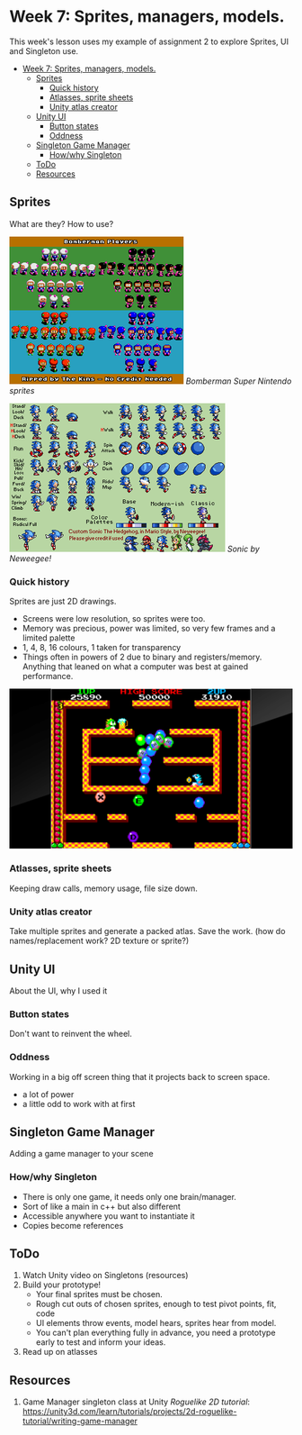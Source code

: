 # Week 7: Sprites, managers, models.

This week's lesson uses my example of assignment 2 to explore Sprites, UI and Singleton use. 

<!-- @import "[TOC]" {cmd="toc" depthFrom=1 depthTo=6 orderedList=false} -->

<!-- code_chunk_output -->

* [Week 7: Sprites, managers, models.](#week-7-sprites-managers-models)
	* [Sprites](#sprites)
		* [Quick history](#quick-history)
		* [Atlasses, sprite sheets](#atlasses-sprite-sheets)
		* [Unity atlas creator](#unity-atlas-creator)
	* [Unity UI](#unity-ui)
		* [Button states](#button-states)
		* [Oddness](#oddness)
	* [Singleton Game Manager](#singleton-game-manager)
		* [How/why Singleton](#howwhy-singleton)
	* [ToDo](#todo)
	* [Resources](#resources)

<!-- /code_chunk_output -->

## Sprites

What are they? How to use?

![bomberman](assets/week7/sheet_bomberman.png)
_Bomberman Super Nintendo sprites_


![sonic](assets/week7/sheet_sonic.png)
_Sonic by Neweegee!_


### Quick history
Sprites are just 2D drawings. 
* Screens were low resolution, so sprites were too. 
* Memory was precious, power was limited, so very few frames and a limited palette 
* 1, 4, 8, 16 colours, 1 taken for transparency
* Things often in powers of 2 due to binary and registers/memory. Anything that leaned on what a computer was best at gained performance.

![bubble bobble](assets/week7/bubble_bobble.png)

### Atlasses, sprite sheets

Keeping draw calls, memory usage, file size down. 

### Unity atlas creator

Take multiple sprites and generate a packed atlas. Save the work.
(how do names/replacement work? 2D texture or sprite?)

## Unity UI

About the UI, why I used it

### Button states

Don't want to reinvent the wheel.

### Oddness
Working in a big off screen thing that it projects back to screen space. 
* a lot of power
* a little odd to work with at first

## Singleton Game Manager

Adding a game manager to your scene

### How/why Singleton

* There is only one game, it needs only one brain/manager.
* Sort of like a main in c++ but also different
* Accessible anywhere you want to instantiate it
* Copies become references

## ToDo

1. Watch Unity video on Singletons (resources)
2. Build your prototype! 
   * Your final sprites must be chosen.
   * Rough cut outs of chosen sprites, enough to test pivot points, fit, code
   * UI elements throw events, model hears, sprites hear from model.
   * You can't plan everything fully in advance, you need a prototype early to test and inform your ideas.
3. Read up on atlasses

## Resources

1. Game Manager singleton class at Unity _Roguelike 2D tutorial_:
   <https://unity3d.com/learn/tutorials/projects/2d-roguelike-tutorial/writing-game-manager>